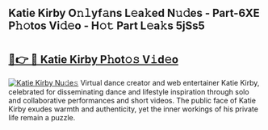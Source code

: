 ## Katie Kirby O𝚗𝚕yf𝚊ns L𝚎a𝚔ed N𝚞𝚍es - Part-6XE P𝚑𝚘tos Vi𝚍𝚎o - H𝚘𝚝 Part L𝚎a𝚔s 5jSs5

# <h2><a href="http://kf4mz73.oniu.top/?m=Katie+Kirby">🔗👉 🔴 Katie Kirby P𝚑ot𝚘𝚜 V𝚒d𝚎o</a></h2>

[![Katie Kirby Nu𝚍e𝚜](https://i.imgur.com/0qMVB7G.gif)](http://kf4mz73.oniu.top/?m=Katie+Kirby)
Virtual dance creator and web entertainer Katie Kirby, celebrated for disseminating dance and lifestyle inspiration through solo and collaborative performances and short videos. The public face of Katie Kirby exudes warmth and authenticity, yet the inner workings of his private life remain a puzzle.  
